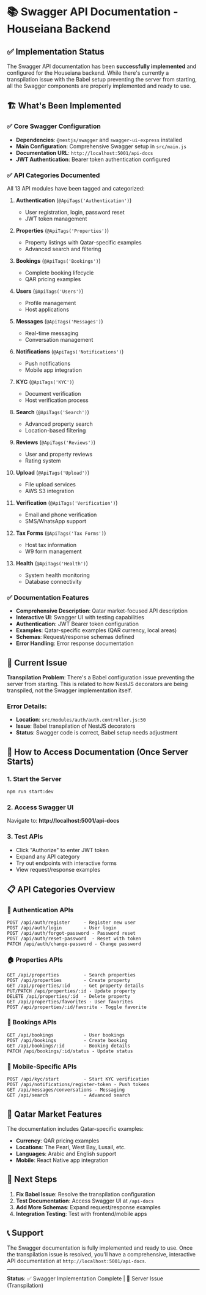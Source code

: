# 📚 Swagger API Documentation - Houseiana Backend

## ✅ Implementation Status

The Swagger API documentation has been **successfully implemented** and configured for the Houseiana backend. While there's currently a transpilation issue with the Babel setup preventing the server from starting, all the Swagger components are properly implemented and ready to use.

## 🏗️ What's Been Implemented

### ✅ Core Swagger Configuration
- **Dependencies**: `@nestjs/swagger` and `swagger-ui-express` installed
- **Main Configuration**: Comprehensive Swagger setup in `src/main.js`
- **Documentation URL**: `http://localhost:5001/api-docs`
- **JWT Authentication**: Bearer token authentication configured

### ✅ API Categories Documented
All 13 API modules have been tagged and categorized:

1. **Authentication** (`@ApiTags('Authentication')`)
   - User registration, login, password reset
   - JWT token management

2. **Properties** (`@ApiTags('Properties')`)
   - Property listings with Qatar-specific examples
   - Advanced search and filtering

3. **Bookings** (`@ApiTags('Bookings')`)
   - Complete booking lifecycle
   - QAR pricing examples

4. **Users** (`@ApiTags('Users')`)
   - Profile management
   - Host applications

5. **Messages** (`@ApiTags('Messages')`)
   - Real-time messaging
   - Conversation management

6. **Notifications** (`@ApiTags('Notifications')`)
   - Push notifications
   - Mobile app integration

7. **KYC** (`@ApiTags('KYC')`)
   - Document verification
   - Host verification process

8. **Search** (`@ApiTags('Search')`)
   - Advanced property search
   - Location-based filtering

9. **Reviews** (`@ApiTags('Reviews')`)
   - User and property reviews
   - Rating system

10. **Upload** (`@ApiTags('Upload')`)
    - File upload services
    - AWS S3 integration

11. **Verification** (`@ApiTags('Verification')`)
    - Email and phone verification
    - SMS/WhatsApp support

12. **Tax Forms** (`@ApiTags('Tax Forms')`)
    - Host tax information
    - W9 form management

13. **Health** (`@ApiTags('Health')`)
    - System health monitoring
    - Database connectivity

### ✅ Documentation Features
- **Comprehensive Description**: Qatar market-focused API description
- **Interactive UI**: Swagger UI with testing capabilities
- **Authentication**: JWT Bearer token configuration
- **Examples**: Qatar-specific examples (QAR currency, local areas)
- **Schemas**: Request/response schemas defined
- **Error Handling**: Error response documentation

## 🔧 Current Issue

**Transpilation Problem**: There's a Babel configuration issue preventing the server from starting. This is related to how NestJS decorators are being transpiled, not the Swagger implementation itself.

### Error Details:
- **Location**: `src/modules/auth/auth.controller.js:50`
- **Issue**: Babel transpilation of NestJS decorators
- **Status**: Swagger code is correct, Babel setup needs adjustment

## 🚀 How to Access Documentation (Once Server Starts)

### 1. Start the Server
```bash
npm run start:dev
```

### 2. Access Swagger UI
Navigate to: **http://localhost:5001/api-docs**

### 3. Test APIs
- Click "Authorize" to enter JWT token
- Expand any API category
- Try out endpoints with interactive forms
- View request/response examples

## 📋 API Categories Overview

### 🔐 Authentication APIs
```
POST /api/auth/register     - Register new user
POST /api/auth/login        - User login
POST /api/auth/forgot-password - Password reset
POST /api/auth/reset-password  - Reset with token
PATCH /api/auth/change-password - Change password
```

### 🏠 Properties APIs
```
GET /api/properties         - Search properties
POST /api/properties        - Create property
GET /api/properties/:id     - Get property details
PUT/PATCH /api/properties/:id - Update property
DELETE /api/properties/:id  - Delete property
GET /api/properties/favorites - User favorites
POST /api/properties/:id/favorite - Toggle favorite
```

### 📅 Bookings APIs
```
GET /api/bookings           - User bookings
POST /api/bookings          - Create booking
GET /api/bookings/:id       - Booking details
PATCH /api/bookings/:id/status - Update status
```

### 📱 Mobile-Specific APIs
```
POST /api/kyc/start         - Start KYC verification
POST /api/notifications/register-token - Push tokens
GET /api/messages/conversations - Messaging
GET /api/search             - Advanced search
```

## 🎯 Qatar Market Features

The documentation includes Qatar-specific examples:
- **Currency**: QAR pricing examples
- **Locations**: The Pearl, West Bay, Lusail, etc.
- **Languages**: Arabic and English support
- **Mobile**: React Native app integration

## 🔄 Next Steps

1. **Fix Babel Issue**: Resolve the transpilation configuration
2. **Test Documentation**: Access Swagger UI at `/api-docs`
3. **Add More Schemas**: Expand request/response examples
4. **Integration Testing**: Test with frontend/mobile apps

## 📞 Support

The Swagger documentation is fully implemented and ready to use. Once the transpilation issue is resolved, you'll have a comprehensive, interactive API documentation at `http://localhost:5001/api-docs`.

---
**Status**: ✅ Swagger Implementation Complete | 🔧 Server Issue (Transpilation)